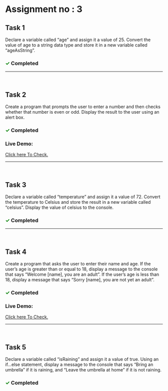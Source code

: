 # Assignment no : 3

## Task 1

Declare a variable called “age” and assign it a value of 25. Convert the value of age to a string data type and store it in a new variable called “ageAsString”.

### <span  style="color:green;">&#10003;</span> Completed

<hr>
<br>

## Task 2

Create a program that prompts the user to enter a number and then checks whether that number is even or odd. Display the result to the user using an alert box.

### <span  style="color:green;">&#10003;</span> Completed

### Live Demo:

<a target="_blank" href="https://evenoddchecker.netlify.app/" > Click
here To Check.</a>

<hr>
<br>

## Task 3

Declare a variable called “temperature” and assign it a value of 72. Convert the temperature to Celsius and store the result in a new variable called “celsius”. Display the value of celsius to the console.

### <span  style="color:green;">&#10003;</span> Completed

<hr>
<br>

## Task 4

Create a program that asks the user to enter their name and age. If the user’s age is greater than or equal to 18, display a message to the console that says “Welcome [name], you are an adult”. If the user’s age is less than 18, display a message that says “Sorry [name], you are not yet an adult”.

### <span  style="color:green;">&#10003;</span> Completed

### Live Demo:

<a target="_blank" href="https://agestatuscheckertask.netlify.app/" > Click
here To Check.</a>

<hr>
<br>

## Task 5

Declare a variable called “isRaining” and assign it a value of true. Using an if...else statement, display a message to the console that says “Bring an umbrella” if it is raining, and “Leave the umbrella at home” if it is not raining.

### <span  style="color:green;">&#10003;</span> Completed
